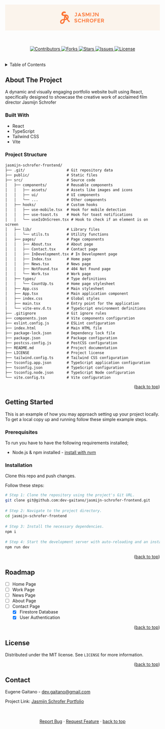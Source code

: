 <div align="center">
    <img src="./public/readme-banner.png" alt="banner_img">
</div>

<a id="readme-top"></a>

<br />
<br />

<!-- PROJECT SHIELDS -->
<div align="center">

  <a href="https://github.com/dev-gaitano/jasmijn-schrofer-frontend/graphs/contributors">
    <img src="https://img.shields.io/github/contributors/dev-gaitano/jasmijn-schrofer-frontend.svg?style=for-the-badge" alt="Contributors">
  </a>
  <a href="https://github.com/dev-gaitano/jasmijn-schrofer-frontend/network/members">
    <img src="https://img.shields.io/github/forks/dev-gaitano/jasmijn-schrofer-frontend.svg?style=for-the-badge" alt="Forks">
  </a>
  <a href="https://github.com/dev-gaitano/jasmijn-schrofer-frontend/stargazers">
    <img src="https://img.shields.io/github/stars/dev-gaitano/jasmijn-schrofer-frontend.svg?style=for-the-badge" alt="Stars">
  </a>
  <a href="https://github.com/dev-gaitano/jasmijn-schrofer-frontend/issues">
    <img src="https://img.shields.io/github/issues/dev-gaitano/jasmijn-schrofer-frontend.svg?style=for-the-badge" alt="Issues">
  </a>
  <a href="https://github.com/dev-gaitano/jasmijn-schrofer-frontend/LICENSE">
    <img src="https://img.shields.io/github/license/dev-gaitano/jasmijn-schrofer-frontend.svg?style=for-the-badge" alt="License">
  </a>

</div>

<br />
<br />

<!-- TABLE OF CONTENTS -->
<details>
  <summary>Table of Contents</summary>
  <ol>
    <li>
      <a href="#about-the-project">About The Project</a>
      <ul>
        <li><a href="#built-with">Built With</a></li>
        <li><a href="project-structure">Project Structure</a></li>
      </ul>
    </li>
    <li>
      <a href="#getting-started">Getting Started</a>
      <ul>
        <li><a href="#prerequisites">Prerequisites</a></li>
        <li><a href="#installation">Installation</a></li>
      </ul>
    </li>
    <li><a href="#roadmap">Roadmap</a></li>
    <li><a href="#license">License</a></li>
    <li><a href="#contact">Contact</a></li>
  </ol>
</details>

<!-- ABOUT THE PROJECT -->
## About The Project

A dynamic and visually engaging portfolio website built using React, specifically designed to showcase the creative work of acclaimed film director Jasmijn Schrofer

### Built With

- React
- TypeScript
- Tailwind CSS
- Vite

### Project Structure

```
jasmijn-schrofer-frontend/
├── .git/                   # Git repository data
├── public/                 # Static files
├── src/                    # Source code
│   ├── components/         # Reusable components
│   │   ├── assets/         # Assets like images and icons
│   │   ├── ui/             # UI components 
│   │   └── ...             # Other components 
│   ├── hooks/              # Custom hooks
│   │   ├── use-mobile.tsx  # Hook for mobile detection 
│   │   ├── use-toast.ts    # Hook for toast notifications
│   │   └── useIsOnScreen.tsx # Hook to check if an element is on screen
│   ├── lib/                # Library files
│   │   └── utils.ts        # Utility functions
│   ├── pages/              # Page components
│   │   ├── About.tsx       # About page 
│   │   ├── Contact.tsx     # Contact page 
│   │   ├── InDevelopment.tsx # In Development page 
│   │   ├── Index.tsx       # Home page 
│   │   ├── News.tsx        # News page 
│   │   ├── NotFound.tsx    # 404 Not Found page 
│   │   └── Work.tsx        # Work page
│   ├── types/              # Type definitions
│   │   └── CountUp.ts      # Home page stylesheet
│   ├── App.css             # Main stylesheet
│   ├── App.tsx             # Main application component
│   ├── index.css           # Global styles
│   ├── main.tsx            # Entry point for the application
│   └── vite-env.d.ts       # TypeScript environment definitions
├── .gitignore              # Git ignore rules
├── components.json         # Vite components configuration
├── eslint.config.js        # ESLint configuration
├── index.html              # Main HTML file
├── package-lock.json       # Dependency lock file
├── package.json            # Package configuration
├── postcss.config.js       # PostCSS configuration
├── README.md               # Project documentation
├── LICENSE                 # Project license
├── tailwind.config.ts      # Tailwind CSS configuration
├── tsconfig.app.json       # TypeScript application configuration
├── tsconfig.json           # TypeScript configuration
├── tsconfig.node.json      # TypeScript Node configuration
└── vite.config.ts          # Vite configuration
```

<p align="right">(<a href="#readme-top">back to top</a>)</p>

<!-- GETTING STARTED -->
## Getting Started

This is an example of how you may approach setting up your project locally.
To get a local copy up and running follow these simple example steps.

### Prerequisites

To run you have to have the following requirements installed;

* Node.js & npm installed - [install with nvm](https://github.com/nvm-sh/nvm#installing-and-updating)

### Installation

Clone this repo and push changes. 

Follow these steps:

```sh
# Step 1: Clone the repository using the project's Git URL.
git clone git@github.com:dev-gaitano/jasmijn-schrofer-frontend.git

# Step 2: Navigate to the project directory.
cd jasmijn-schrofer-frontend

# Step 3: Install the necessary dependencies.
npm i

# Step 4: Start the development server with auto-reloading and an instant preview.
npm run dev
```


<p align="right">(<a href="#readme-top">back to top</a>)</p>

<!-- ROADMAP -->
## Roadmap

- [ ] Home Page
- [ ] Work Page
- [ ] News Page
- [ ] About Page
- [ ] Contact Page
    - [x] Firestore Database
    - [x] User Authentication

<p align="right">(<a href="#readme-top">back to top</a>)</p>

<!-- LICENSE -->
## License

Distributed under the MIT license. See `LICENSE` for more information.

<p align="right">(<a href="#readme-top">back to top</a>)</p>

<!-- CONTACT -->
## Contact

Eugene Gaitano - dev.gaitano@gmail.com

Project Link:
[Jasmijn Schrofer Portfolio](https://jasmijnschrofer.netlify.app/)

<br />
<br />

<div align="center">
    <a href="https://github.com/dev-gaitano/jasmijn-schrofer-frontend/issues/new?labels=bug&template=bug-report---.md">Report Bug</a>
    &middot;
    <a href="https://github.com/dev-gaitano/jasmijn-schrofer-frontend/issues/new?labels=enhancement&template=feature-request---.md">Request Feature</a>
    &middot;
    <a href="#readme-top">back to top</a>
</div>

<!-- https://www.markdownguide.org/basic-syntax/#reference-style-links -->
[contributors-shield]: https://img.shields.io/github/contributors/dev-gaitano/jasmijn-schrofer-frontend.svg?style=for-the-badge
[contributors-url]: https://github.com/dev-gaitano/jasmijn-schrofer-frontend/graphs/contributors
[forks-shield]: https://img.shields.io/github/forks/dev-gaitano/jasmijn-schrofer-frontend.svg?style=for-the-badge
[forks-url]: https://github.com/dev-gaitano/jasmijn-schrofer-frontend/network/members
[stars-shield]: https://img.shields.io/github/stars/dev-gaitano/jasmijn-schrofer-frontend.svg?style=for-the-badge
[stars-url]: https://github.com/dev-gaitano/jasmijn-schrofer-frontend/stargazers
[issues-shield]: https://img.shields.io/github/issues/dev-gaitano/jasmijn-schrofer-frontend.svg?style=for-the-badge
[issues-url]: https://github.com/dev-gaitano/jasmijn-schrofer-frontend/issues
[license-shield]: https://img.shields.io/github/license/dev-gaitano/jasmijn-schrofer-frontend.svg?style=for-the-badge
[license-url]: https://github.com/dev-gaitano/jasmijn-schrofer-frontend/blob/master/LICENSE

